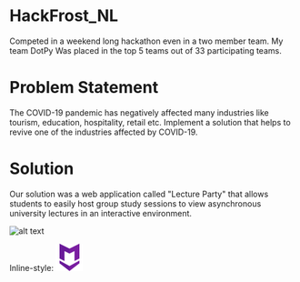 # HackFrost_NL
Competed in a weekend long hackathon even in a two member team. My team DotPy Was placed in the top 5 teams out of 33 participating teams.
# Problem Statement
The COVID-19 pandemic has negatively affected many industries like tourism, education, hospitality, retail etc. Implement a solution that helps to revive one of the industries affected by COVID-19.
# Solution
Our solution was a web application called "Lecture Party" that allows students to easily host group study sessions to view asynchronous university lectures in an interactive environment. 

![alt text](https://github.com/sameerahmed15/HackFrost_NL/imgs/Dashboard.png "Dashboard image")


Inline-style: 
![alt text](https://github.com/adam-p/markdown-here/raw/master/src/common/images/icon48.png "Logo Title Text 1")
